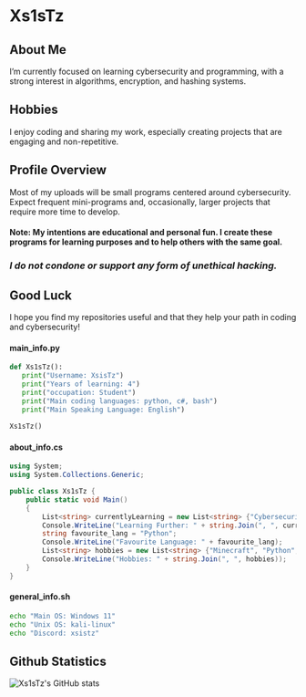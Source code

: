 # Xs1sTz
## About Me
I’m currently focused on learning cybersecurity and programming, with a strong interest in algorithms, encryption, and hashing systems.

## Hobbies
I enjoy coding and sharing my work, especially creating projects that are engaging and non-repetitive.

## Profile Overview
Most of my uploads will be small programs centered around cybersecurity. Expect frequent mini-programs and, occasionally, larger projects that require more time to develop.

#### Note: My intentions are educational and personal fun. I create these programs for learning purposes and to help others with the same goal.
### *I do not condone or support any form of unethical hacking.*

## Good Luck
I hope you find my repositories useful and that they help your path in coding and cybersecurity!

#### main_info.py
```python
def Xs1sTz():
   print("Username: XsisTz")
   print("Years of learning: 4")
   print("occupation: Student")
   print("Main coding languages: python, c#, bash")
   print("Main Speaking Language: English")
   
Xs1sTz()
```
#### about_info.cs
```c#
using System;
using System.Collections.Generic;

public class Xs1sTz {
    public static void Main()
    {
        List<string> currentlyLearning = new List<string> {"Cybersecurity", "C#", "Bash"};
        Console.WriteLine("Learning Further: " + string.Join(", ", currentlyLearning));
        string favourite_lang = "Python";
        Console.WriteLine("Favourite Language: " + favourite_lang);
        List<string> hobbies = new List<string> {"Minecraft", "Python", "Gamdev"};
        Console.WriteLine("Hobbies: " + string.Join(", ", hobbies));       
    }
}
```
#### general_info.sh
```bash
echo "Main OS: Windows 11"
echo "Unix OS: kali-linux"
echo "Discord: xsistz"
```
## Github Statistics
![Xs1sTz's GitHub stats](https://github-readme-stats.vercel.app/api?username=Xs1sTz\&show_icons=true\&theme=dracula)




